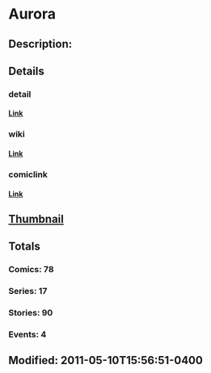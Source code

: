 # Aurora
## Description: 
## Details
### detail
#### [Link](http://marvel.com/characters/221/aurora?utm_campaign=apiRef&utm_source=225578a89fc76f3d20fbffda5d17a88d)
### wiki
#### [Link](http://marvel.com/universe/Aurora?utm_campaign=apiRef&utm_source=225578a89fc76f3d20fbffda5d17a88d)
### comiclink
#### [Link](http://marvel.com/comics/characters/1009163/aurora?utm_campaign=apiRef&utm_source=225578a89fc76f3d20fbffda5d17a88d)
## [Thumbnail](http://i.annihil.us/u/prod/marvel/i/mg/f/10/4c004203f1072.jpg)
## Totals
### Comics: 78
### Series: 17
### Stories: 90
### Events: 4
## Modified: 2011-05-10T15:56:51-0400